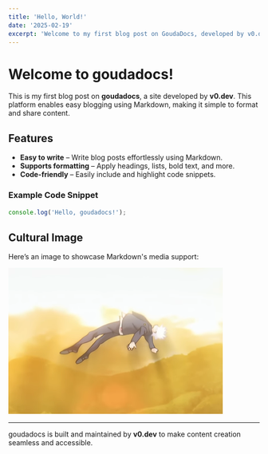 ```yaml
---
title: 'Hello, World!'
date: '2025-02-19'
excerpt: 'Welcome to my first blog post on GoudaDocs, developed by v0.dev.'
---
```


# Welcome to goudadocs!

This is my first blog post on **goudadocs**, a site developed by **v0.dev**. This platform enables easy blogging using Markdown, making it simple to format and share content.

## Features

- **Easy to write** – Write blog posts effortlessly using Markdown.
- **Supports formatting** – Apply headings, lists, bold text, and more.
- **Code-friendly** – Easily include and highlight code snippets.

### Example Code Snippet

```javascript
console.log('Hello, goudadocs!');
```

## Cultural Image

Here’s an image to showcase Markdown's media support:

![Real](/content/hello-world/static/real.png)

---

goudadocs is built and maintained by **v0.dev** to make content creation seamless and accessible.